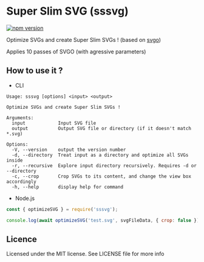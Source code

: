 # Super Slim SVG (sssvg)
[![npm version](https://img.shields.io/npm/v/sssvg?style=flat-square)](https://www.npmjs.com/package/sssvg)

Optimize SVGs and create Super Slim SVGs ! (based on [svgo](https://github.com/svg/svgo))

Applies 10 passes of SVGO (with agressive parameters)

## How to use it ?

- CLI
```
Usage: sssvg [options] <input> <output>

Optimize SVGs and create Super Slim SVGs !

Arguments:
  input            Input SVG file
  output           Output SVG file or directory (if it doesn't match *.svg)

Options:
  -V, --version    output the version number
  -d, --directory  Treat input as a directory and optimize all SVGs inside
  -r, --recursive  Explore input directory recursively. Requires -d or --directory
  -c, --crop       Crop SVGs to its content, and change the view box accordingly
  -h, --help       display help for command
```

- Node.js
```javascript
const { optimizeSVG } = require('sssvg');

console.log(await optimizeSVG('test.svg', svgFileData, { crop: false }));
```

## Licence

Licensed under the MIT license. See LICENSE file for more info
